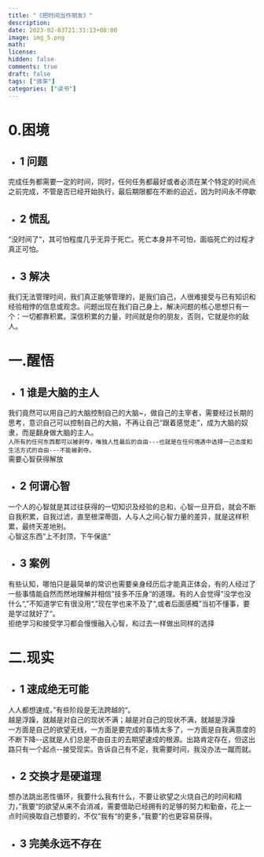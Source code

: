 ```yaml
---
title: "《把时间当作朋友》"
description: 
date: 2023-02-03T21:33:13+08:00
image: img_5.png
math: 
license: 
hidden: false
comments: true
draft: false
tags: ["效率"]
categories: ["读书"]
---
```

# 0.困境
* ## 1 问题    
完成任务都需要一定的时间，同时，任何任务都最好或者必须在某个特定的时间点之前完成，不管是否已经开始执行，最后期限都在不断的迫近，因为时间永不停歇  
* ## 2  慌乱
“没时间了“，其可怕程度几乎无异于死亡。死亡本身并不可怕，面临死亡的过程才真正可怕。  
* ## 3 解决  
我们无法管理时间，我们真正能够管理的，是我们自己，人很难接受与已有知识和经验相悖的信息或观念。问题出现在我们自己身上，解决问题的核心思想只有一个：一切都靠积累。深信积累的力量，时间就是你的朋友，否则，它就是你的敌人。

# 一.醒悟
* ## 1 谁是大脑的主人   
我们竟然可以用自己的大脑控制自己的大脑~，做自己的主宰者，需要经过长期的思考，意识自己可以控制自己的大脑，不再让自己“跟着感觉走”，成为大脑的奴隶，而是翻身做大脑的主人。   
`人所有的任何东西都可以被剥夺，唯独人性最后的自由---也就是在任何境遇中选择一己态度和生活方式的自由---不能被剥夺。`   
需要心智获得解放

* ## 2 何谓心智   
一个人的心智就是其过往获得的一切知识及经验的总和，心智一旦开启，就会不断自我积累，自我过滤，直至根深蒂固，人与人之间心智力量的差异，就是这样积累，最终天差地别。  
心智这东西“上不封顶，下午保底“

* ## 3 案例
有些认知，哪怕只是最简单的常识也需要亲身经历后才能真正体会，有的人经过了一些事情能自然而然地理解并相信”技多不压身“的道理。有的人会觉得”没学也没什么“,”不知道学它有很没用“,”现在学也来不及了“,或者后面感概”当初不懂事，要是学过就好了“。  
拒绝学习和接受学习都会慢慢融入心智，和过去一样做出同样的选择

# 二.现实
* ## 1 速成绝无可能
人人都想速成，”有些阶段是无法跨越的“。  
越是浮躁，就越是对自己的现状不满；越是对自己的现状不满，就越是浮躁  
一方面是自己的欲望无线，一方面是要完成的事情太多了，一方面是自我满意度的不断下降--这就是人们总是不由自主的去期望速成的根源。出路肯定存在，但这出路只有一个起点--接受现实。告诉自己有不足，我需要时间，我没办法一蹴而就。

* ## 2 交换才是硬道理
想办法跳出恶性循环，我要什么我有什么，不要让欲望之火烧自己的时间和精力，”我要“的欲望从来不会消减，需要借助已经拥有的足够的努力和勤奋，花上一点时间换取自己想要的，不仅”我有“的更多，”我要“的也更容易获得。

* ## 3 完美永远不存在







